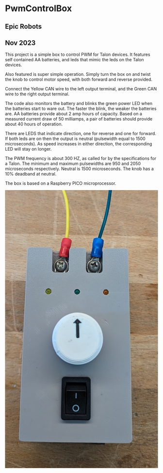 # PwmControlBox
## Epic Robots
## Nov 2023

This project is a simple box to control PWM for Talon devices.  It features self contained AA batteries, and
leds that mimic the leds on the Talon devices.

Also featured is super simple operation.  Simply turn the box on and twist the knob to 
control motor speed, with both forward and reverse provided.  

Connect the Yellow CAN wire to the left output terminal, and the Green CAN wire to the right output terminal.

The code also monitors the battery and blinks the green power LED when the batteries
start to ware out.  The faster the blink, the weaker the batteries are.  AA batteries  provide about
2 amp hours of capacity.  Based on a measured current draw of 50 milliamps, a pair of batteries should
provide about 40 hours of operation.

There are LEDS that indicate direction, one for reverse and one for forward.  If both leds are on
then the output is neutral (pulsewidth equal to 1500 microseconds). As speed increases in
either direction, the corresponding LED will stay on longer.   

The PWM frequency is about 300 HZ, as called for by the specifications for a Talon.  The minimum and maximum
pulsewidths are 950 and 2050 microseconds respectively.  Neutral is 1500 microseconds.  The knob has a 10% deadband at neutral.

The box is based on a Raspberry PICO microprocessor.  

![Pic of Control Box](ControlBoxPic.png)


